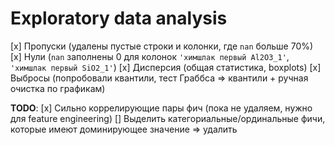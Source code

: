 # Exploratory data analysis
[x] Пропуски (удалены пустые строки и колонки, где `nan` больше 70%)
[x] Нули (`nan` заполнены 0 для колонок `'химшлак первый Al2O3_1'`, `'химшлак первый SiO2_1'`)
[x] Дисперсия (общая статистика, boxplots)
[x] Выбросы (попробовали квантили, тест Граббса => квантили + ручная очистка по графикам)

**TODO**:
[x] Сильно коррелирующие пары фич (пока не удаляем, нужно для feature engineering)
[] Выделить категориальные/ординальные фичи, которые имеют доминирующее значение => удалить
